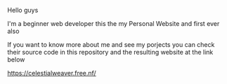 Hello guys 

I'm a beginner web developer 
this the my Personal Website and first ever also 


If you want to know more about me and see my porjects you can check their source code in this repository and the resulting  website at  the link below

https://celestialweaver.free.nf/
